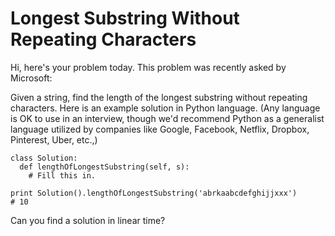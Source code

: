 # Longest Substring Without Repeating Characters
Hi, here's your problem today. This problem was recently asked by Microsoft:

Given a string, find the length of the longest substring without repeating characters. Here is an example solution in Python language. (Any language is OK to use in an interview, though we'd recommend Python as a generalist language utilized by companies like Google, Facebook, Netflix, Dropbox, Pinterest, Uber, etc.,)

```
class Solution:
  def lengthOfLongestSubstring(self, s):
    # Fill this in.

print Solution().lengthOfLongestSubstring('abrkaabcdefghijjxxx')
# 10
```
Can you find a solution in linear time?